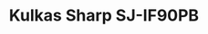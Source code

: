 ---
title: Kulkas Sharp SJ-IF90PB
Images: ../static/sharp.jpg
deskripsi: Pengaturan suhunya dapat diatur dengan tepat dengan teknologi J-Tech Interver yang memiliki 36 tahap pendinginan. 
---